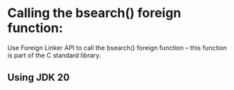 # Calling the bsearch() foreign function:

Use Foreign Linker API to call the bsearch() foreign function – this function is part of the C standard library.

## Using JDK 20